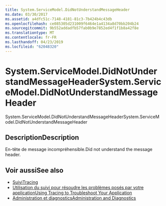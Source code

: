 ```yaml
---
title: System.ServiceModel.DidNotUnderstandMessageHeader
ms.date: 03/30/2017
ms.assetid: a4dfc51c-7148-4181-81c3-7b424b4c43db
ms.openlocfilehash: ce085305d231009f6464e1a4134a8d70bb204b24
ms.sourcegitcommit: 9b552addadfb57fab0b9e7852ed4f1f1b8a42f8e
ms.translationtype: MT
ms.contentlocale: fr-FR
ms.lasthandoff: 04/23/2019
ms.locfileid: "62048320"
---
```

# <a name="systemservicemodeldidnotunderstandmessageheader"></a><span data-ttu-id="f8922-102">System.ServiceModel.DidNotUnderstandMessageHeader</span><span class="sxs-lookup"><span data-stu-id="f8922-102">System.ServiceModel.DidNotUnderstandMessageHeader</span></span>
<span data-ttu-id="f8922-103">System.ServiceModel.DidNotUnderstandMessageHeader</span><span class="sxs-lookup"><span data-stu-id="f8922-103">System.ServiceModel.DidNotUnderstandMessageHeader</span></span>  
  
## <a name="description"></a><span data-ttu-id="f8922-104">Description</span><span class="sxs-lookup"><span data-stu-id="f8922-104">Description</span></span>  
 <span data-ttu-id="f8922-105">En-tête de message incompréhensible.</span><span class="sxs-lookup"><span data-stu-id="f8922-105">Did not understand the message header.</span></span>  
  
## <a name="see-also"></a><span data-ttu-id="f8922-106">Voir aussi</span><span class="sxs-lookup"><span data-stu-id="f8922-106">See also</span></span>

- [<span data-ttu-id="f8922-107">Suivi</span><span class="sxs-lookup"><span data-stu-id="f8922-107">Tracing</span></span>](../../../../../docs/framework/wcf/diagnostics/tracing/index.md)
- [<span data-ttu-id="f8922-108">Utilisation du suivi pour résoudre les problèmes posés par votre application</span><span class="sxs-lookup"><span data-stu-id="f8922-108">Using Tracing to Troubleshoot Your Application</span></span>](../../../../../docs/framework/wcf/diagnostics/tracing/using-tracing-to-troubleshoot-your-application.md)
- [<span data-ttu-id="f8922-109">Administration et diagnostics</span><span class="sxs-lookup"><span data-stu-id="f8922-109">Administration and Diagnostics</span></span>](../../../../../docs/framework/wcf/diagnostics/index.md)
